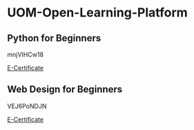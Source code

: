 # UOM-Open-Learning-Platform

## Python for Beginners

mnjVIHCw18

<a href="https://open.uom.lk/lms/mod/customcert/verify_certificate.php" target="_blank">E-Certificate</a>


## Web Design for Beginners

VEJ6PoNDJN

<a href="https://open.uom.lk/lms/mod/customcert/verify_certificate.php" target="_blank">E-Certificate</a>
